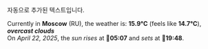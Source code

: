 
자동으로 추가된 텍스트입니다.

<!--START_SECTION:weather:moscow-->
Currently in **Moscow** (RU), the weather is: **15.9°C** (feels like **14.7°C**), ***overcast clouds***<br/>
On *April 22, 2025*, the *sun rises* at 🌅**05:07** and *sets* at 🌇**19:48**.
<!--END_SECTION:weather-->
